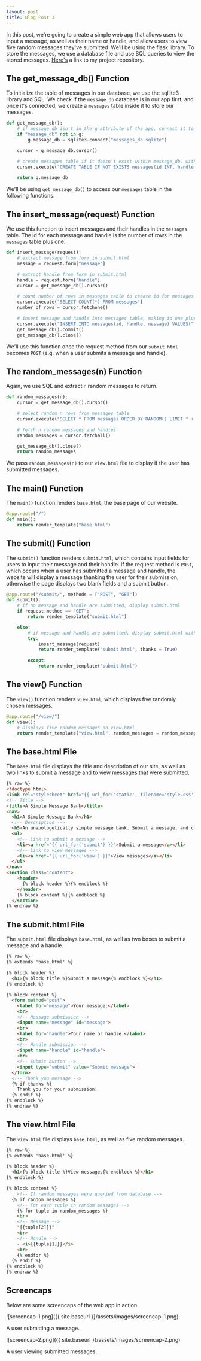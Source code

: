 ```yaml
---
layout: post
title: Blog Post 3
---
```


In this post, we're going to create a simple web app that allows users to input a message, as well as their name or handle, and allow users to view five random messages they've submitted. We'll be using the flask library. To store the messages, we use a database file and use SQL queries to view the stored messages. [Here's](https://github.com/jiahao303/flask-message-bank) a link to my project repository. 

## The get_message_db() Function

To initialize the table of messages in our database, we use the sqllite3 library and SQL. We check if the `message_db` database is in our app first, and once it's connected, we create a `messages` table inside it to store our messages.

```python
def get_message_db():
    # if message_db isn't in the g attribute of the app, connect it to the messages_db.sqlite database
    if "message_db" not in g:
        g.message_db = sqlite3.connect("messages_db.sqlite")

    cursor = g.message_db.cursor()

    # create messages table if it doesn't exist within message_db, with id, handle, and message
    cursor.execute("CREATE TABLE IF NOT EXISTS messages(id INT, handle TEXT, message TEXT)")

    return g.message_db
```

We'll be using `get_message_db()` to access our `messages` table in the following functions.

## The insert_message(request) Function

We use this function to insert messages and their handles in the `messages` table. The id for each message and handle is the number of rows in the `messages` table plus one.

```python
def insert_message(request):
    # extract message from form in submit.html
    message = request.form["message"]

    # extract handle from form in submit.html
    handle = request.form["handle"]
    cursor = get_message_db().cursor()

    # count number of rows in messages table to create id for messages and handles
    cursor.execute("SELECT COUNT(*) FROM messages")
    number_of_rows = cursor.fetchone()

    # insert message and handle into messages table, making id one plus number of rows in message table
    cursor.execute("INSERT INTO messages(id, handle, message) VALUES(" + str(number_of_rows[0] + 1) + ", \"" + handle + "\", \"" + message + "\")")
    get_message_db().commit()
    get_message_db().close()
```

We'll use this function once the request method from our `submit.html` becomes `POST` (e.g. when a user submits a message and handle).

## The random_messages(n) Function

Again, we use SQL and extract `n` random messages to return. 

```python
def random_messages(n):
    cursor = get_message_db().cursor()

    # select random n rows from messages table
    cursor.execute("SELECT * FROM messages ORDER BY RANDOM() LIMIT " + str(n))

    # fetch n random messages and handles
    random_messages = cursor.fetchall()

    get_message_db().close()
    return random_messages
```

We pass `random_messages(n)` to our `view.html` file to display if the user has submitted messages.

## The main() Function 

The `main()` function renders `base.html`, the base page of our website.

```python
@app.route("/")
def main():
    return render_template("base.html")
```

## The submit() Function

The `submit()` function renders `submit.html`, which contains input fields for users to input their message and their handle. If the request method is `POST`, which occurs when a user has submitted a message and handle, the website will display a message thanking the user for their submission; otherwise the page displays two blank fields and a submit button. 

```python
@app.route("/submit/", methods = ["POST", "GET"])
def submit():
    # if no message and handle are submitted, display submit.html
    if request.method == "GET":
        return render_template("submit.html")

    else:
        # if message and handle are submitted, display submit.html with a thank you message
        try:
            insert_message(request)
            return render_template("submit.html", thanks = True)

        except:
            return render_template("submit.html")
```

## The view() Function

The `view()` function renders `view.html`, which displays five randomly chosen messages.

```python
@app.route("/view/")
def view():
    # Displays five random messages on view.html
    return render_template("view.html", random_messages = random_messages(5))
```

## The base.html File

The `base.html` file displays the title and description of our site, as well as two links to submit a message and to view messages that were submitted.

```html
{% raw %}
<!doctype html>
<link rel="stylesheet" href="{{ url_for('static', filename='style.css') }}">
<!-- Title -->
<title>A Simple Message Bank</title>
<nav>
  <h1>A Simple Message Bank</h1>
  <!-- Description -->
  <h5>An unapologetically simple message bank. Submit a message, and click "View messages" to view five random messages you've submitted!</h5>
  <ul>
    <!-- Link to submit a message -->
    <li><a href="{{ url_for('submit') }}">Submit a message</a></li>
    <!-- Link to view messages -->
    <li><a href="{{ url_for('view') }}">View messages</a></li>
  </ul>
</nav>
<section class="content">
    <header>
      {% block header %}{% endblock %}
    </header>
    {% block content %}{% endblock %}
  </section>
{% endraw %}
```

## The submit.html File

The `submit.html` file displays `base.html`, as well as two boxes to submit a message and a handle. 

```html
{% raw %}
{% extends 'base.html' %}

{% block header %}
  <h1>{% block title %}Submit a message{% endblock %}</h1>
{% endblock %}

{% block content %}
  <form method="post">
    <label for="message">Your message:</label>
    <br>
    <!-- Message submission -->
    <input name="message" id="message"> 
    <br>
    <label for="handle">Your name or handle:</label>
    <br>
    <!-- Handle submission -->
    <input name="handle" id="handle"> 
    <br>
    <!-- Submit button -->
    <input type="submit" value="Submit message">
  </form>
  <!-- Thank you message -->
  {% if thanks %}
    Thank you for your submission!
  {% endif %}
{% endblock %}
{% endraw %}
```

## The view.html File

The `view.html` file displays `base.html`, as well as five random messages.

```html
{% raw %}
{% extends 'base.html' %}

{% block header %}
  <h1>{% block title %}View messages{% endblock %}</h1>
{% endblock %}

{% block content %}
    <!-- If random messages were queried from database -->
  {% if random_messages %}
    <!-- For each tuple in random messages -->
    {% for tuple in random_messages %}
    <br>
    <!-- Message -->
    "{{tuple[2]}}"
    <br>
    <!-- Handle -->
    - <i>{{tuple[1]}}</i>
    <br>
    {% endfor %}
  {% endif %}
{% endblock %}
{% endraw %}
```

## Screencaps

Below are some screencaps of the web app in action.

![screencap-1.png]({{ site.baseurl }}/assets/images/screencap-1.png)

A user submitting a message.

![screencap-2.png]({{ site.baseurl }}/assets/images/screencap-2.png)

A user viewing submitted messages.